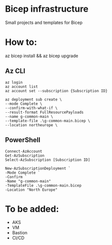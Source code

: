 # Bicep infrastructure
Small projects and templates for Bicep

# How to:
az bicep install && az bicep upgrade

## Az CLI
```
az login
az account list
az account set --subscription {Subscription ID}

az deployment sub create \
--mode Complete \
--confirm-with-what-if \
--result-format FullResourcePayloads
--name g-common-main \
--template-file .\g-common-main.bicep \
--location northeurope \
```

## PowerShell
```
Connect-AzAccount
Get-AzSubscription
Select-AzSubscription [Subscription ID]

New-AzSubscriptionDeployment `
-Mode Complete `
-Confirm `
-Name "g-common-main" 
-TemplateFile .\g-common-main.bicep
-Location "North Europe"
```

# To be added:
- AKS
- VM
- Bastion
- CI/CD
